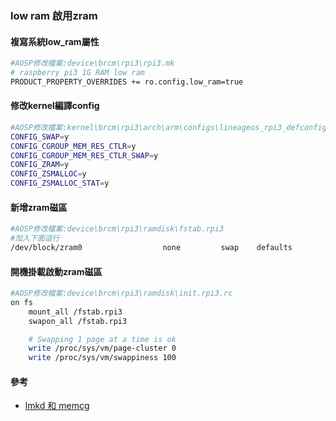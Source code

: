 ### low ram 啟用zram

#### 複寫系統low_ram屬性
```bash
#AOSP修改檔案:device\brcm\rpi3\rpi3.mk
# raspberry pi3 1G RAM low ram
PRODUCT_PROPERTY_OVERRIDES += ro.config.low_ram=true
```

#### 修改kernel編譯config
```bash
#AOSP修改檔案:kernel\brcm\rpi3\arch\arm\configs\lineageos_rpi3_defconfig
CONFIG_SWAP=y  
CONFIG_CGROUP_MEM_RES_CTLR=y  
CONFIG_CGROUP_MEM_RES_CTLR_SWAP=y  
CONFIG_ZRAM=y  
CONFIG_ZSMALLOC=y 
CONFIG_ZSMALLOC_STAT=y
```

#### 新增zram磁區
```bash
#AOSP修改檔案:device\brcm\rpi3\ramdisk\fstab.rpi3
#加入下面這行
/dev/block/zram0                  none         swap    defaults                                            zramsize=779784192
```

#### 開機掛載啟動zram磁區
```bash
#AOSP修改檔案:device\brcm\rpi3\ramdisk\init.rpi3.rc
on fs
    mount_all /fstab.rpi3
    swapon_all /fstab.rpi3

    # Swapping 1 page at a time is ok
    write /proc/sys/vm/page-cluster 0
    write /proc/sys/vm/swappiness 100
```
#### 參考
- [lmkd 和 memcg](https://blog.csdn.net/pillarbuaa/article/details/79207036)